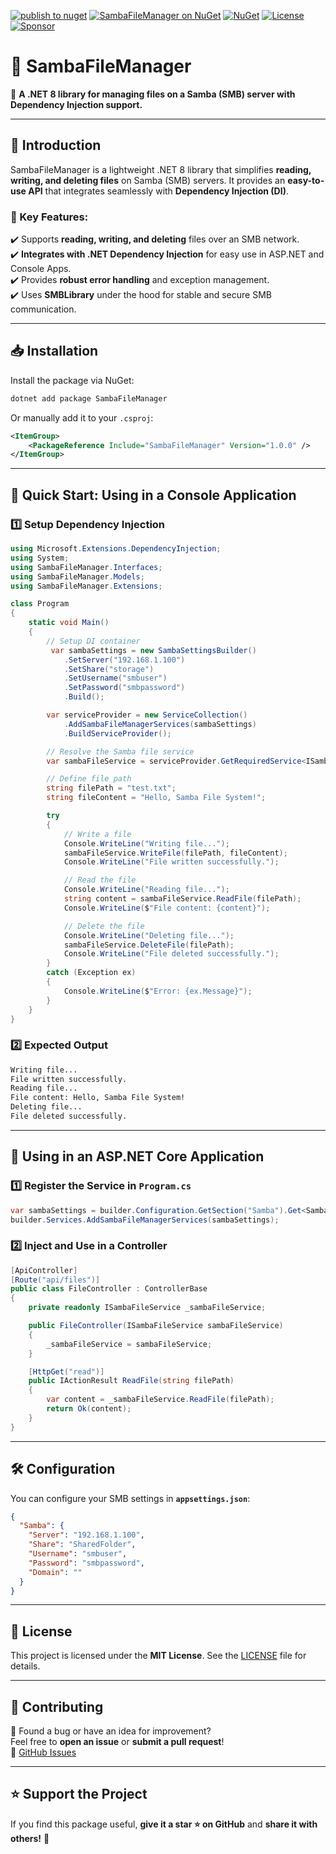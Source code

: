 ﻿[![publish to nuget](https://github.com/ShadyNagy/SambaFileManager/actions/workflows/nugt-publish.yml/badge.svg)](https://github.com/ShadyNagy/SambaFileManager/actions/workflows/nugt-publish.yml)
[![SambaFileManager on NuGet](https://img.shields.io/nuget/v/SambaFileManager?label=SambaFileManager)](https://www.nuget.org/packages/SambaFileManager/)
[![NuGet](https://img.shields.io/nuget/dt/SambaFileManager)](https://www.nuget.org/packages/SambaFileManager)
[![License](https://img.shields.io/badge/License-MIT-blue.svg)](https://github.com/ShadyNagy/SambaFileManager/blob/main/LICENSE)
[![Sponsor](https://img.shields.io/badge/Sponsor-ShadyNagy-brightgreen?logo=github-sponsors)](https://github.com/sponsors/ShadyNagy)

# 📁 SambaFileManager

🔹 **A .NET 8 library for managing files on a Samba (SMB) server with Dependency Injection support.**

---

## 📌 Introduction
SambaFileManager is a lightweight .NET 8 library that simplifies **reading, writing, and deleting files** on Samba (SMB) servers. It provides an **easy-to-use API** that integrates seamlessly with **Dependency Injection (DI)**.

### 📌 Key Features:  
✔️ Supports **reading, writing, and deleting** files over an SMB network.  
✔️ **Integrates with .NET Dependency Injection** for easy use in ASP.NET and Console Apps.  
✔️ Provides **robust error handling** and exception management.  
✔️ Uses **SMBLibrary** under the hood for stable and secure SMB communication.  

---

## 📥 Installation
Install the package via NuGet:
```sh
dotnet add package SambaFileManager
```

Or manually add it to your `.csproj`:
```xml
<ItemGroup>
    <PackageReference Include="SambaFileManager" Version="1.0.0" />
</ItemGroup>
```

---

## 🚀 Quick Start: Using in a Console Application
### 1️⃣ Setup Dependency Injection
```csharp
using Microsoft.Extensions.DependencyInjection;
using System;
using SambaFileManager.Interfaces;
using SambaFileManager.Models;
using SambaFileManager.Extensions;

class Program
{
    static void Main()
    {
        // Setup DI container
         var sambaSettings = new SambaSettingsBuilder()
            .SetServer("192.168.1.100")
            .SetShare("storage")
            .SetUsername("smbuser")
            .SetPassword("smbpassword")
            .Build();

        var serviceProvider = new ServiceCollection()
            .AddSambaFileManagerServices(sambaSettings)
            .BuildServiceProvider();

        // Resolve the Samba file service
        var sambaFileService = serviceProvider.GetRequiredService<ISambaFileService>();

        // Define file path
        string filePath = "test.txt";
        string fileContent = "Hello, Samba File System!";

        try
        {
            // Write a file
            Console.WriteLine("Writing file...");
            sambaFileService.WriteFile(filePath, fileContent);
            Console.WriteLine("File written successfully.");

            // Read the file
            Console.WriteLine("Reading file...");
            string content = sambaFileService.ReadFile(filePath);
            Console.WriteLine($"File content: {content}");

            // Delete the file
            Console.WriteLine("Deleting file...");
            sambaFileService.DeleteFile(filePath);
            Console.WriteLine("File deleted successfully.");
        }
        catch (Exception ex)
        {
            Console.WriteLine($"Error: {ex.Message}");
        }
    }
}
```

### 2️⃣ Expected Output
```sh
Writing file...
File written successfully.
Reading file...
File content: Hello, Samba File System!
Deleting file...
File deleted successfully.
```

---

## 🔧 Using in an ASP.NET Core Application
### 1️⃣ Register the Service in `Program.cs`
```csharp
var sambaSettings = builder.Configuration.GetSection("Samba").Get<SambaSettings>();
builder.Services.AddSambaFileManagerServices(sambaSettings);
```

### 2️⃣ Inject and Use in a Controller
```csharp
[ApiController]
[Route("api/files")]
public class FileController : ControllerBase
{
    private readonly ISambaFileService _sambaFileService;

    public FileController(ISambaFileService sambaFileService)
    {
        _sambaFileService = sambaFileService;
    }

    [HttpGet("read")]
    public IActionResult ReadFile(string filePath)
    {
        var content = _sambaFileService.ReadFile(filePath);
        return Ok(content);
    }
}
```

---

## 🛠 Configuration
You can configure your SMB settings in **`appsettings.json`**:
```json
{
  "Samba": {
    "Server": "192.168.1.100",
    "Share": "SharedFolder",
    "Username": "smbuser",
    "Password": "smbpassword",
    "Domain": ""
  }
}
```

---

## 🔗 License
This project is licensed under the **MIT License**. See the [LICENSE](LICENSE) file for details.

---

## 🙌 Contributing
🎯 Found a bug or have an idea for improvement?  
Feel free to **open an issue** or **submit a pull request**!  
🔗 [GitHub Issues](https://github.com/ShadyNagy/SambaFileManager/issues)

---

## ⭐ Support the Project
If you find this package useful, **give it a star ⭐ on GitHub** and **share it with others!** 🚀
